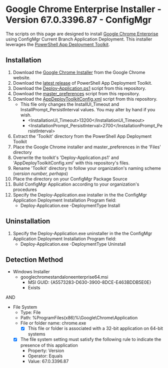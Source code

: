 # Google Chrome Enterprise Installer - Version 67.0.3396.87 - ConfigMgr

The scripts on this page are designed to install [Google Chrome Enterprise](https://enterprise.google.com/chrome/chrome-browser/) using ConfigMgr Current Branch Application Deployment. This installer leverages the [PowerShell App Deployment Toolkit](http://psappdeploytoolkit.com/).

## Installation

1. Download the [Google Chrome Installer](https://enterprise.google.com/chrome/chrome-browser/thankyou.html?platform=win64msi&usagestats=0) from the Google Chrome website.
1. Download the [latest release](https://github.com/PSAppDeployToolkit/PSAppDeployToolkit/releases/latest) of PowerShell App Deployment Toolkit.
1. Download the [Deploy-Application.ps1](https://github.com/aentringer/CMAppScripts/raw/master/Google/Chrome/Deploy-Application.ps1) script from this repository.
1. Download the [master_preferences](https://github.com/aentringer/CMAppScripts/raw/master/Google/Chrome/Files/master_preferences) script from this repository.
1. Download the [AppDeployToolkitConfig.xml](https://github.com/aentringer/CMAppScripts/raw/master/Google/Chrome/AppDeployToolkit/AppDeployToolkitConfig.xml) script from this repository.
    * This file only changes the InstallUI_Timeout and InstallPrompt_PersistInterval values. You may alter by hand if you wish.
      * <InstallationUI_Timeout>13200</InstallationUI_Timeout>
      * <InstallationPrompt_PersistInterval>2700</InstallationPrompt_PersistInterval>
1. Extract the 'Toolkit' directory from the PowerShell App Deployment Toolkit
1. Place the Google Chrome installer and master_preferences in the 'Files' directory
1. Overwrite the toolkit's 'Deploy-Application.ps1' and 'AppDeployToolkitConfig.xml' with this repository's files.
1. Rename 'Toolkit' directory to follow your organization's naming scheme (*version number, perhaps*)
1. Place the directory on your ConfigMgr Package Source
1. Build ConfigMgr Application according to your organization's procedures
1. Specify the Deploy-Application.exe installer in the the ConfigMgr Application Deployment Installation Program field:
    * Deploy-Application.exe -DeploymentType Install

## Uninstallation

1. Specify the Deploy-Application.exe uninstaller in the the ConfigMgr Application Deployment Installation Program field:
    * Deploy-Application.exe -DeploymentType Uninstall

## Detection Method

* Windows Installer
  * googlechromestandaloneenterprise64.msi
    * MSI GUID: {A5573283-D630-3900-8DCE-E463BDDB5E0E}
    * Exists

AND

* File System
  * Type: File
  * Path: %ProgramFiles(x86)%\Google\Chrome\Application
  * File or folder name: chrome.exe
    * [X] This file or folder is associated with a 32-bit application on 64-bit systems
  * [X] The file system setting must satisfy the following rule to indicate the presence of this application
    * Property: Version
    * Operator: Equals
    * Value: 67.0.3396.87
